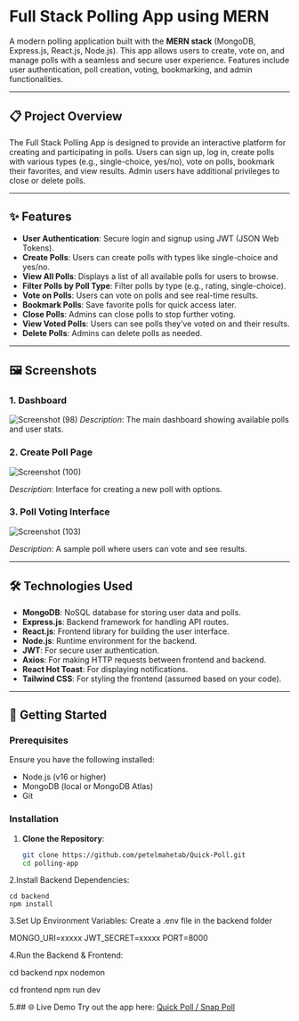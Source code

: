 # Full Stack Polling App using MERN

A modern polling application built with the **MERN stack** (MongoDB, Express.js, React.js, Node.js). This app allows users to create, vote on, and manage polls with a seamless and secure user experience. Features include user authentication, poll creation, voting, bookmarking, and admin functionalities.

---

## 📋 Project Overview

The Full Stack Polling App is designed to provide an interactive platform for creating and participating in polls. Users can sign up, log in, create polls with various types (e.g., single-choice, yes/no), vote on polls, bookmark their favorites, and view results. Admin users have additional privileges to close or delete polls.

---

## ✨ Features

- **User Authentication**: Secure login and signup using JWT (JSON Web Tokens).
- **Create Polls**: Users can create polls with types like single-choice and yes/no.
- **View All Polls**: Displays a list of all available polls for users to browse.
- **Filter Polls by Poll Type**: Filter polls by type (e.g., rating, single-choice).
- **Vote on Polls**: Users can vote on polls and see real-time results.
- **Bookmark Polls**: Save favorite polls for quick access later.
- **Close Polls**: Admins can close polls to stop further voting.
- **View Voted Polls**: Users can see polls they’ve voted on and their results.
- **Delete Polls**: Admins can delete polls as needed.

---

## 🖼️ Screenshots

### 1. Dashboard
![Screenshot (98)](https://github.com/user-attachments/assets/fa762ebb-2803-483c-9fda-9812c42c3772)
*Description*: The main dashboard showing available polls and user stats.

### 2. Create Poll Page
![Screenshot (100)](https://github.com/user-attachments/assets/76f57b7a-a7d4-453e-81ff-869b179daf8a)

*Description*: Interface for creating a new poll with options.


### 3. Poll Voting Interface

![Screenshot (103)](https://github.com/user-attachments/assets/5ad3f442-4138-422f-a328-3c192bad5b72)

*Description*: A sample poll where users can vote and see results.

---

## 🛠️ Technologies Used

- **MongoDB**: NoSQL database for storing user data and polls.
- **Express.js**: Backend framework for handling API routes.
- **React.js**: Frontend library for building the user interface.
- **Node.js**: Runtime environment for the backend.
- **JWT**: For secure user authentication.
- **Axios**: For making HTTP requests between frontend and backend.
- **React Hot Toast**: For displaying notifications.
- **Tailwind CSS**: For styling the frontend (assumed based on your code).

---

## 🚀 Getting Started

### Prerequisites
Ensure you have the following installed:
- Node.js (v16 or higher)
- MongoDB (local or MongoDB Atlas)
- Git

### Installation
1. **Clone the Repository**:
   ```bash
   git clone https://github.com/petelmahetab/Quick-Poll.git
   cd polling-app

   ```
2.Install Backend Dependencies:

    cd backend
    npm install  

3.Set Up Environment Variables: Create a .env file in the backend folder  

   MONGO_URI=xxxxx
   JWT_SECRET=xxxxx
   PORT=8000
   
4.Run the Backend & Frontend:

   cd backend
   npx nodemon

   cd frontend
   npm run dev

5.## 🌐 Live Demo
Try out the app here: [Quick Poll / Snap Poll ](https://snappoll-xi.vercel.app/)
